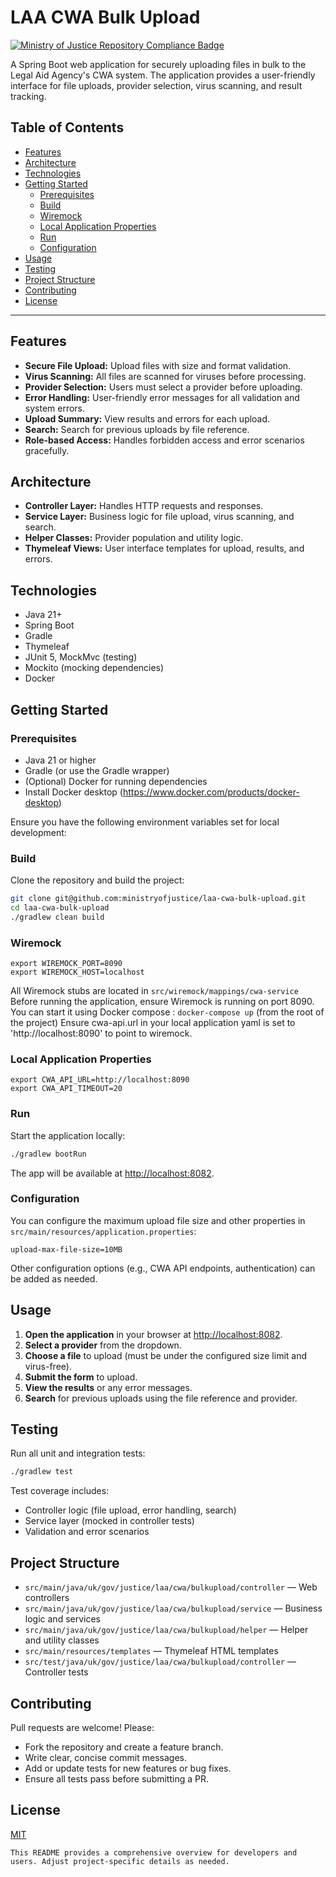 # LAA CWA Bulk Upload
[![Ministry of Justice Repository Compliance Badge](https://github-community.service.justice.gov.uk/repository-standards/api/laa-cwa-bulk-upload/badge)](https://github-community.service.justice.gov.uk/repository-standards/laa-cwa-bulk-upload)

A Spring Boot web application for securely uploading files in bulk to the Legal Aid Agency's CWA system. The application provides a user-friendly interface for file uploads, provider selection, virus scanning, and result tracking.

## Table of Contents

- [Features](#features)
- [Architecture](#architecture)
- [Technologies](#technologies)
- [Getting Started](#getting-started)
  - [Prerequisites](#prerequisites)
  - [Build](#build)
  - [Wiremock](#wiremock)
  - [Local Application Properties](#local-application-properties)
  - [Run](#run)
  - [Configuration](#configuration)
- [Usage](#usage)
- [Testing](#testing)
- [Project Structure](#project-structure)
- [Contributing](#contributing)
- [License](#license)

---

## Features

- **Secure File Upload:** Upload files with size and format validation.
- **Virus Scanning:** All files are scanned for viruses before processing.
- **Provider Selection:** Users must select a provider before uploading.
- **Error Handling:** User-friendly error messages for all validation and system errors.
- **Upload Summary:** View results and errors for each upload.
- **Search:** Search for previous uploads by file reference.
- **Role-based Access:** Handles forbidden access and error scenarios gracefully.

## Architecture

- **Controller Layer:** Handles HTTP requests and responses.
- **Service Layer:** Business logic for file upload, virus scanning, and search.
- **Helper Classes:** Provider population and utility logic.
- **Thymeleaf Views:** User interface templates for upload, results, and errors.

## Technologies

- Java 21+
- Spring Boot
- Gradle
- Thymeleaf
- JUnit 5, MockMvc (testing)
- Mockito (mocking dependencies)
- Docker

## Getting Started

### Prerequisites

- Java 21 or higher
- Gradle (or use the Gradle wrapper)
- (Optional) Docker for running dependencies
- Install Docker desktop (https://www.docker.com/products/docker-desktop)

Ensure you have the following environment variables set for local development:

### Build

Clone the repository and build the project:

```sh
git clone git@github.com:ministryofjustice/laa-cwa-bulk-upload.git
cd laa-cwa-bulk-upload
./gradlew clean build
```
### Wiremock
```
export WIREMOCK_PORT=8090
export WIREMOCK_HOST=localhost
```
All Wiremock stubs are located in `src/wiremock/mappings/cwa-service`
Before running the application, ensure Wiremock is running on port 8090.
You can start it using Docker compose  : `docker-compose up` (from the root of the project)
Ensure cwa-api.url in your local application yaml is set to 'http://localhost:8090' to point to wiremock.

### Local Application Properties
```
export CWA_API_URL=http://localhost:8090
export CWA_API_TIMEOUT=20
```

### Run

Start the application locally:

```sh
./gradlew bootRun
```

The app will be available at [http://localhost:8082](http://localhost:8082).

### Configuration

You can configure the maximum upload file size and other properties in `src/main/resources/application.properties`:

```
upload-max-file-size=10MB
```

Other configuration options (e.g., CWA API endpoints, authentication) can be added as needed.

## Usage

1. **Open the application** in your browser at [http://localhost:8082](http://localhost:8082).
2. **Select a provider** from the dropdown.
3. **Choose a file** to upload (must be under the configured size limit and virus-free).
4. **Submit the form** to upload.
5. **View the results** or any error messages.
6. **Search** for previous uploads using the file reference and provider.

## Testing

Run all unit and integration tests:

```sh
./gradlew test
```

Test coverage includes:

- Controller logic (file upload, error handling, search)
- Service layer (mocked in controller tests)
- Validation and error scenarios

## Project Structure

- `src/main/java/uk/gov/justice/laa/cwa/bulkupload/controller` — Web controllers
- `src/main/java/uk/gov/justice/laa/cwa/bulkupload/service` — Business logic and services
- `src/main/java/uk/gov/justice/laa/cwa/bulkupload/helper` — Helper and utility classes
- `src/main/resources/templates` — Thymeleaf HTML templates
- `src/test/java/uk/gov/justice/laa/cwa/bulkupload/controller` — Controller tests

## Contributing

Pull requests are welcome! Please:

- Fork the repository and create a feature branch.
- Write clear, concise commit messages.
- Add or update tests for new features or bug fixes.
- Ensure all tests pass before submitting a PR.

## License

[MIT](LICENSE)
```
This README provides a comprehensive overview for developers and users. Adjust project-specific details as needed.